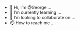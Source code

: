 - 👋 Hi, I’m @George ...
- 🌱 I’m currently learning ...
- 💞️ I’m looking to collaborate on ...
- 📫 How to reach me ...

<!---
Ochiul/Ochiul is a ✨ special ✨ repository because its `README.md` (this file) appears on your GitHub profile.
You can click the Preview link to take a look at your changes.
--->
